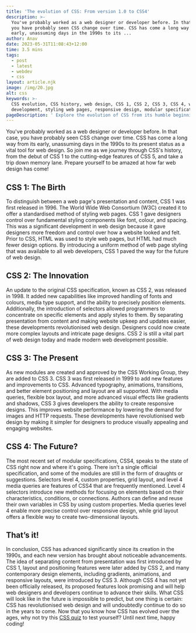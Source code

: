 ```yaml
---
title: 'The evolution of CSS: From version 1.0 to CSS4'
description: >-
  You've probably worked as a web designer or developer before. In that case,
  you have probably seen CSS change over time. CSS has come a long way from its
  early, unassuming days in the 1990s to its ...
author: Anav
date: 2023-05-31T11:08:43+12:00
time: 3.5 mins
tags:
  - post
  - latest
  - webdev
  - css
layout: article.njk
image: /img/20.jpg
alt: css
keywords: >-
  CSS evolution, CSS history, web design, CSS 1, CSS 2, CSS 3, CSS 4, web
  development, styling web pages, responsive design, modular specifications
pageDescription: ' Explore the evolution of CSS from its humble beginnings with CSS 1 to the cutting-edge features of CSS 4. Discover how CSS revolutionized web design by separating content from presentation, enabling complex layouts, advanced typography, and responsive designs. Learn about the significant advancements made in each version of CSS and the promising features proposed for CSS 4. Dive into the fascinating journey of CSS and its profound impact on the future of web development. Test your knowledge with our CSS quiz and stay up-to-date with the latest trends in web design.'
---
```


You've probably worked as a web designer or developer before. In that case, you have probably seen CSS change over time. CSS has come a long way from its early, unassuming days in the 1990s to its present status as a vital tool for web design. So join me as we journey through CSS's history, from the debut of CSS 1 to the cutting-edge features of CSS 5, and take a trip down memory lane. Prepare yourself to be amazed at how far web design has come!



## CSS 1: The Birth

To distinguish between a web page's presentation and content, CSS 1 was first released in 1996. The World Wide Web Consortium (W3C) created it to offer a standardised method of styling web pages. CSS 1 gave designers control over fundamental styling components like font, colour, and spacing. This was a significant development in web design because it gave designers more freedom and control over how a website looked and felt. Prior to CSS, HTML was used to style web pages, but HTML had much fewer design options. By introducing a uniform method of web page styling that was available to all web developers, CSS 1 paved the way for the future of web design.



## CSS 2: The Innovation

An update to the original CSS specification, known as CSS 2, was released in 1998. It added new capabilities like improved handling of fonts and colours, media type support, and the ability to precisely position elements. Additionally, the introduction of selectors allowed programmers to concentrate on specific elements and apply styles to them. By separating presentation from content and making website upkeep and updates easier, these developments revolutionised web design. Designers could now create more complex layouts and intricate page designs. CSS 2 is still a vital part of web design today and made modern web development possible.



## CSS 3: The Present

As new modules are created and approved by the CSS Working Group, they are added to CSS 3. CSS 3 was first released in 1999 to add new features and improvements to CSS. Advanced typography, animations, transitions, and better element positioning and layout are all supported. With media queries, flexible box layout, and more advanced visual effects like gradients and shadows, CSS 3 gives developers the ability to create responsive designs. This improves website performance by lowering the demand for images and HTTP requests. These developments have revolutionised web design by making it simpler for designers to produce visually appealing and engaging websites.



## CSS 4: The Future?

The most recent set of modular specifications, CSS4, speaks to the state of CSS right now and where it's going. There isn't a single official specification, and some of the modules are still in the form of draughts or suggestions. Selectors level 4, custom properties, grid layout, and level 4 media queries are features of CSS4 that are frequently mentioned. Level 4 selectors introduce new methods for focusing on elements based on their characteristics, conditions, or connections. Authors can define and reuse their own variables in CSS by using custom properties. Media queries level 4 enable more precise control over responsive design, while grid layout offers a flexible way to create two-dimensional layouts.



## That’s it!

In conclusion, CSS has advanced significantly since its creation in the 1990s, and each new version has brought about noticeable advancements. The idea of separating content from presentation was first introduced by CSS 1, layout and positioning features were later added by CSS 2, and many contemporary design elements, including gradients, animations, and responsive layouts, were introduced by CSS 3. Although CSS 4 has not yet been officially released, its proposed features look promising and will help web designers and developers continue to advance their skills. What CSS will look like in the future is impossible to predict, but one thing is certain: CSS has revolutionised web design and will undoubtedly continue to do so in the years to come. Now that you know how CSS has evolved over the ages, why not try this [CSS quiz](https://codeology.net/quiz/#quiz2) to test yourself? Until next time, happy coding!
